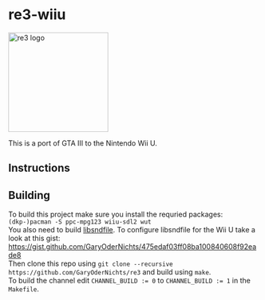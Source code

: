 # re3-wiiu
<img src="https://github.com/GaryOderNichts/re3-wiiu/blob/master/logo.png?raw=true" alt="re3 logo" width="200">

This is a port of GTA III to the Nintendo Wii U.  

## Instructions

## Building
To build this project make sure you install the requried packages:  
`(dkp-)pacman -S ppc-mpg123 wiiu-sdl2 wut`  
You also need to build [libsndfile](https://github.com/libsndfile/libsndfile). To configure libsndfile for the Wii U take a look at this gist: https://gist.github.com/GaryOderNichts/475edaf03ff08ba100840608f92eade8  
Then clone this repo using `git clone --recursive https://github.com/GaryOderNichts/re3` and build using `make`.  
To build the channel edit `CHANNEL_BUILD := 0` to `CHANNEL_BUILD := 1` in the `Makefile`.